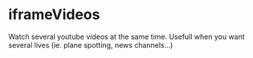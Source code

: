 # iframeVideos
Watch several youtube videos at the same time. Usefull when you want several lives (ie. plane spotting, news channels...)
